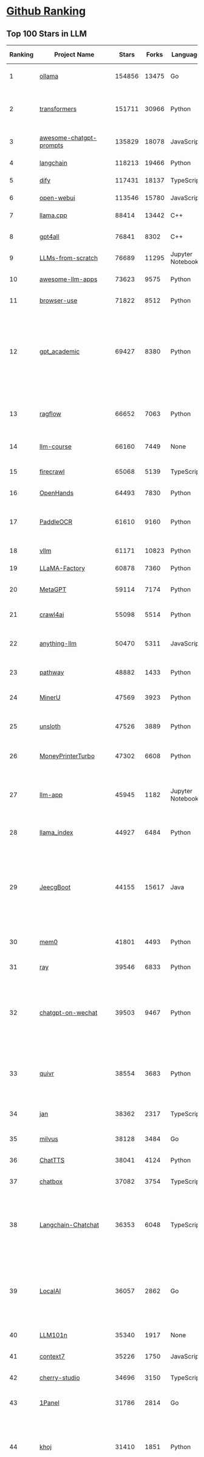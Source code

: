 [Github Ranking](../README.md)
==========

## Top 100 Stars in LLM

| Ranking | Project Name | Stars | Forks | Language | Open Issues | Description | Last Commit |
| ------- | ------------ | ----- | ----- | -------- | ----------- | ----------- | ----------- |
| 1 | [ollama](https://github.com/ollama/ollama) | 154856 | 13475 | Go | 1830 | Get up and running with OpenAI gpt-oss, DeepSeek-R1, Gemma 3 and other models. | 2025-10-28T03:27:32Z |
| 2 | [transformers](https://github.com/huggingface/transformers) | 151711 | 30966 | Python | 1091 | 🤗 Transformers: the model-definition framework for state-of-the-art machine learning models in text, vision, audio, and multimodal models, for both inference and training.  | 2025-10-27T21:57:44Z |
| 3 | [awesome-chatgpt-prompts](https://github.com/f/awesome-chatgpt-prompts) | 135829 | 18078 | JavaScript | 0 | This repo includes ChatGPT prompt curation to use ChatGPT and other LLM tools better. | 2025-10-14T17:23:13Z |
| 4 | [langchain](https://github.com/langchain-ai/langchain) | 118213 | 19466 | Python | 167 | 🦜🔗 Build context-aware reasoning applications | 2025-10-27T23:47:43Z |
| 5 | [dify](https://github.com/langgenius/dify) | 117431 | 18137 | TypeScript | 464 | Production-ready platform for agentic workflow development. | 2025-10-28T03:35:25Z |
| 6 | [open-webui](https://github.com/open-webui/open-webui) | 113546 | 15780 | JavaScript | 225 | User-friendly AI Interface (Supports Ollama, OpenAI API, ...) | 2025-10-27T23:46:52Z |
| 7 | [llama.cpp](https://github.com/ggml-org/llama.cpp) | 88414 | 13442 | C++ | 279 | LLM inference in C/C++ | 2025-10-28T03:15:08Z |
| 8 | [gpt4all](https://github.com/nomic-ai/gpt4all) | 76841 | 8302 | C++ | 706 | GPT4All: Run Local LLMs on Any Device. Open-source and available for commercial use. | 2025-05-27T20:05:19Z |
| 9 | [LLMs-from-scratch](https://github.com/rasbt/LLMs-from-scratch) | 76689 | 11295 | Jupyter Notebook | 3 | Implement a ChatGPT-like LLM in PyTorch from scratch, step by step | 2025-10-22T02:19:45Z |
| 10 | [awesome-llm-apps](https://github.com/Shubhamsaboo/awesome-llm-apps) | 73623 | 9575 | Python | 4 | Collection of awesome LLM apps with AI Agents and RAG using OpenAI, Anthropic, Gemini and opensource models. | 2025-10-19T17:51:53Z |
| 11 | [browser-use](https://github.com/browser-use/browser-use) | 71822 | 8512 | Python | 139 | 🌐 Make websites accessible for AI agents. Automate tasks online with ease. | 2025-10-28T03:21:52Z |
| 12 | [gpt_academic](https://github.com/binary-husky/gpt_academic) | 69427 | 8380 | Python | 269 | 为GPT/GLM等LLM大语言模型提供实用化交互接口，特别优化论文阅读/润色/写作体验，模块化设计，支持自定义快捷按钮&函数插件，支持Python和C++等项目剖析&自译解功能，PDF/LaTex论文翻译&总结功能，支持并行问询多种LLM模型，支持chatglm3等本地模型。接入通义千问, deepseekcoder, 讯飞星火, 文心一言, llama2, rwkv, claude2, moss等。 | 2025-09-20T13:41:26Z |
| 13 | [ragflow](https://github.com/infiniflow/ragflow) | 66652 | 7063 | Python | 2947 | RAGFlow is a leading open-source Retrieval-Augmented Generation (RAG) engine that fuses cutting-edge RAG with Agent capabilities to create a superior context layer for LLMs | 2025-10-28T03:02:43Z |
| 14 | [llm-course](https://github.com/mlabonne/llm-course) | 66160 | 7449 | None | 62 | Course to get into Large Language Models (LLMs) with roadmaps and Colab notebooks. | 2025-06-04T16:09:23Z |
| 15 | [firecrawl](https://github.com/firecrawl/firecrawl) | 65068 | 5139 | TypeScript | 27 | 🔥 The Web Data API for AI - Turn entire websites into LLM-ready markdown or structured data | 2025-10-28T00:09:46Z |
| 16 | [OpenHands](https://github.com/OpenHands/OpenHands) | 64493 | 7830 | Python | 241 | 🙌 OpenHands: Code Less, Make More | 2025-10-28T02:28:22Z |
| 17 | [PaddleOCR](https://github.com/PaddlePaddle/PaddleOCR) | 61610 | 9160 | Python | 187 | Turn any PDF or image document into structured data for your AI. A powerful, lightweight OCR toolkit that bridges the gap between images/PDFs and LLMs. Supports 100+ languages. | 2025-10-28T03:31:00Z |
| 18 | [vllm](https://github.com/vllm-project/vllm) | 61171 | 10823 | Python | 1856 | A high-throughput and memory-efficient inference and serving engine for LLMs | 2025-10-28T02:18:08Z |
| 19 | [LLaMA-Factory](https://github.com/hiyouga/LLaMA-Factory) | 60878 | 7360 | Python | 732 | Unified Efficient Fine-Tuning of 100+ LLMs & VLMs (ACL 2024) | 2025-10-27T13:23:32Z |
| 20 | [MetaGPT](https://github.com/FoundationAgents/MetaGPT) | 59114 | 7174 | Python | 8 | 🌟 The Multi-Agent Framework: First AI Software Company, Towards Natural Language Programming | 2025-10-04T05:57:57Z |
| 21 | [crawl4ai](https://github.com/unclecode/crawl4ai) | 55098 | 5514 | Python | 169 | 🚀🤖 Crawl4AI: Open-source LLM Friendly Web Crawler & Scraper. Don't be shy, join here: https://discord.gg/jP8KfhDhyN | 2025-10-27T09:02:35Z |
| 22 | [anything-llm](https://github.com/Mintplex-Labs/anything-llm) | 50470 | 5311 | JavaScript | 263 | The all-in-one Desktop & Docker AI application with built-in RAG, AI agents, No-code agent builder, MCP compatibility,  and more. | 2025-10-27T21:01:34Z |
| 23 | [pathway](https://github.com/pathwaycom/pathway) | 48882 | 1433 | Python | 39 | Python ETL framework for stream processing, real-time analytics, LLM pipelines, and RAG. | 2025-10-24T13:19:48Z |
| 24 | [MinerU](https://github.com/opendatalab/MinerU) | 47569 | 3923 | Python | 107 | Transforms complex documents like PDFs into LLM-ready markdown/JSON for your Agentic workflows. | 2025-10-28T02:19:06Z |
| 25 | [unsloth](https://github.com/unslothai/unsloth) | 47526 | 3889 | Python | 773 | Fine-tuning & Reinforcement Learning for LLMs. 🦥 Train OpenAI gpt-oss, DeepSeek-R1, Qwen3, Gemma 3, TTS 2x faster with 70% less VRAM. | 2025-10-27T11:25:19Z |
| 26 | [MoneyPrinterTurbo](https://github.com/harry0703/MoneyPrinterTurbo) | 47302 | 6608 | Python | 200 | 利用AI大模型，一键生成高清短视频 Generate short videos with one click using AI LLM. | 2025-06-11T06:34:54Z |
| 27 | [llm-app](https://github.com/pathwaycom/llm-app) | 45945 | 1182 | Jupyter Notebook | 4 | Ready-to-run cloud templates for RAG, AI pipelines, and enterprise search with live data. 🐳Docker-friendly.⚡Always in sync with Sharepoint, Google Drive, S3, Kafka, PostgreSQL, real-time data APIs, and more. | 2025-10-23T15:24:08Z |
| 28 | [llama_index](https://github.com/run-llama/llama_index) | 44927 | 6484 | Python | 223 | LlamaIndex is the leading framework for building LLM-powered agents over your data. | 2025-10-27T23:22:37Z |
| 29 | [JeecgBoot](https://github.com/jeecgboot/JeecgBoot) | 44155 | 15617 | Java | 33 | 🔥AI低代码平台，助力企业快速实现低代码开发和构建AI应用！前后端分离架构 SpringBoot3，SpringCloud、MybatisPlus，Ant Design&Vue3、TS+vite！强大代码生成器实现前后端一键生成，无需手写代码! 引领AI低代码开发模式：AI生成→在线编码→代码生成→手工合并，解决Java项目80%重复工作，提升效率，节省成本，兼顾灵活性~ | 2025-10-22T07:26:40Z |
| 30 | [mem0](https://github.com/mem0ai/mem0) | 41801 | 4493 | Python | 295 | Universal memory layer for AI Agents; Announcing OpenMemory MCP - local and secure memory management. | 2025-10-27T19:31:44Z |
| 31 | [ray](https://github.com/ray-project/ray) | 39546 | 6833 | Python | 2830 | Ray is an AI compute engine. Ray consists of a core distributed runtime and a set of AI Libraries for accelerating ML workloads. | 2025-10-28T03:39:06Z |
| 32 | [chatgpt-on-wechat](https://github.com/zhayujie/chatgpt-on-wechat) | 39503 | 9467 | Python | 308 | 基于大模型搭建的聊天机器人，同时支持 微信公众号、企业微信应用、飞书、钉钉 等接入，可选择ChatGPT/Claude/DeepSeek/文心一言/讯飞星火/通义千问/ Gemini/GLM-4/Kimi/LinkAI，能处理文本、语音和图片，访问操作系统和互联网，支持基于自有知识库进行定制企业智能客服。 | 2025-10-22T10:32:10Z |
| 33 | [quivr](https://github.com/QuivrHQ/quivr) | 38554 | 3683 | Python | 2 | Opiniated RAG for integrating GenAI in your apps 🧠   Focus on your product rather than the RAG. Easy integration in existing products with customisation!  Any LLM: GPT4, Groq, Llama. Any Vectorstore: PGVector, Faiss. Any Files. Anyway you want.  | 2025-07-09T12:55:23Z |
| 34 | [jan](https://github.com/menloresearch/jan) | 38362 | 2317 | TypeScript | 142 | Jan is an open source alternative to ChatGPT that runs 100% offline on your computer. | 2025-10-27T14:33:18Z |
| 35 | [milvus](https://github.com/milvus-io/milvus) | 38128 | 3484 | Go | 701 | Milvus is a high-performance, cloud-native vector database built for scalable vector ANN search | 2025-10-28T03:14:11Z |
| 36 | [ChatTTS](https://github.com/2noise/ChatTTS) | 38041 | 4124 | Python | 63 | A generative speech model for daily dialogue. | 2025-07-06T15:11:14Z |
| 37 | [chatbox](https://github.com/chatboxai/chatbox) | 37082 | 3754 | TypeScript | 900 | User-friendly Desktop Client App for AI Models/LLMs (GPT, Claude, Gemini, Ollama...) | 2025-10-22T15:26:34Z |
| 38 | [Langchain-Chatchat](https://github.com/chatchat-space/Langchain-Chatchat) | 36353 | 6048 | TypeScript | 25 | Langchain-Chatchat（原Langchain-ChatGLM）基于 Langchain 与 ChatGLM, Qwen 与 Llama 等语言模型的 RAG 与 Agent 应用 \| Langchain-Chatchat (formerly langchain-ChatGLM), local knowledge based LLM (like ChatGLM, Qwen and Llama) RAG and Agent app with langchain  | 2025-09-29T06:47:27Z |
| 39 | [LocalAI](https://github.com/mudler/LocalAI) | 36057 | 2862 | Go | 263 | :robot: The free, Open Source alternative to OpenAI, Claude and others. Self-hosted and local-first. Drop-in replacement for OpenAI,  running on consumer-grade hardware. No GPU required. Runs gguf, transformers, diffusers and many more. Features: Generate Text, Audio, Video, Images, Voice Cloning, Distributed, P2P and decentralized inference | 2025-10-28T01:32:24Z |
| 40 | [LLM101n](https://github.com/karpathy/LLM101n) | 35340 | 1917 | None | 0 | LLM101n: Let's build a Storyteller | 2024-08-01T01:20:33Z |
| 41 | [context7](https://github.com/upstash/context7) | 35226 | 1750 | JavaScript | 81 | Context7 MCP Server -- Up-to-date code documentation for LLMs and AI code editors | 2025-10-25T22:04:41Z |
| 42 | [cherry-studio](https://github.com/CherryHQ/cherry-studio) | 34696 | 3150 | TypeScript | 390 | 🍒 Cherry Studio is a desktop client that supports for multiple LLM providers. | 2025-10-28T03:04:21Z |
| 43 | [1Panel](https://github.com/1Panel-dev/1Panel) | 31786 | 2814 | Go | 481 | 🔥 1Panel provides an intuitive web interface and MCP Server to manage websites, files, containers, databases, and LLMs on a Linux server. | 2025-10-28T01:58:54Z |
| 44 | [khoj](https://github.com/khoj-ai/khoj) | 31410 | 1851 | Python | 75 | Your AI second brain. Self-hostable. Get answers from the web or your docs. Build custom agents, schedule automations, do deep research. Turn any online or local LLM into your personal, autonomous AI (gpt, claude, gemini, llama, qwen, mistral). Get started - free. | 2025-09-16T09:17:58Z |
| 45 | [litellm](https://github.com/BerriAI/litellm) | 30373 | 4507 | Python | 1021 | Python SDK, Proxy Server (LLM Gateway) to call 100+ LLM APIs in OpenAI format - [Bedrock, Azure, OpenAI, VertexAI, Cohere, Anthropic, Sagemaker, HuggingFace, Replicate, Groq] | 2025-10-28T03:41:24Z |
| 46 | [Mr.-Ranedeer-AI-Tutor](https://github.com/JushBJJ/Mr.-Ranedeer-AI-Tutor) | 29660 | 3377 | None | 14 | A GPT-4 AI Tutor Prompt for customizable personalized learning experiences. | 2025-09-30T08:08:00Z |
| 47 | [continue](https://github.com/continuedev/continue) | 29517 | 3689 | TypeScript | 640 | ⏩ Ship faster with Continuous AI. Build and run custom agents across your IDE, terminal, and CI | 2025-10-28T03:37:10Z |
| 48 | [graphrag](https://github.com/microsoft/graphrag) | 28859 | 3019 | Python | 92 | A modular graph-based Retrieval-Augmented Generation (RAG) system | 2025-10-27T21:10:57Z |
| 49 | [llm.c](https://github.com/karpathy/llm.c) | 27972 | 3251 | Cuda | 89 | LLM training in simple, raw C/CUDA | 2025-06-26T17:03:40Z |
| 50 | [one-api](https://github.com/songquanpeng/one-api) | 27737 | 5482 | JavaScript | 883 | LLM API 管理 & 分发系统，支持 OpenAI、Azure、Anthropic Claude、Google Gemini、DeepSeek、字节豆包、ChatGLM、文心一言、讯飞星火、通义千问、360 智脑、腾讯混元等主流模型，统一 API 适配，可用于 key 管理与二次分发。单可执行文件，提供 Docker 镜像，一键部署，开箱即用。LLM API management & key redistribution system, unifying multiple providers under a single API. Single binary, Docker-ready, with an English UI. | 2025-07-18T18:11:50Z |
| 51 | [ChatDev](https://github.com/OpenBMB/ChatDev) | 27637 | 3472 | Python | 25 | Create Customized Software using Natural Language Idea (through LLM-powered Multi-Agent Collaboration) | 2025-09-23T12:40:26Z |
| 52 | [storm](https://github.com/stanford-oval/storm) | 27556 | 2498 | Python | 57 | An LLM-powered knowledge curation system that researches a topic and generates a full-length report with citations. | 2025-09-30T18:07:21Z |
| 53 | [void](https://github.com/voideditor/void) | 27355 | 2098 | TypeScript | 260 | None | 2025-08-07T00:07:32Z |
| 54 | [semantic-kernel](https://github.com/microsoft/semantic-kernel) | 26541 | 4316 | C# | 498 | Integrate cutting-edge LLM technology quickly and easily into your apps | 2025-10-27T22:28:47Z |
| 55 | [FastGPT](https://github.com/labring/FastGPT) | 26122 | 6714 | TypeScript | 612 | FastGPT is a knowledge-based platform built on the LLMs, offers a comprehensive suite of out-of-the-box capabilities such as data processing, RAG retrieval, and visual AI workflow orchestration, letting you easily develop and deploy complex question-answering systems without the need for extensive setup or configuration. | 2025-10-28T03:37:50Z |
| 56 | [composio](https://github.com/ComposioHQ/composio) | 25843 | 4362 | TypeScript | 41 | Composio equips your AI agents & LLMs with 100+ high-quality integrations via function calling | 2025-10-28T02:45:05Z |
| 57 | [self-llm](https://github.com/datawhalechina/self-llm) | 25467 | 2560 | Jupyter Notebook | 147 | 《开源大模型食用指南》针对中国宝宝量身打造的基于Linux环境快速微调（全参数/Lora）、部署国内外开源大模型（LLM）/多模态大模型（MLLM）教程 | 2025-10-26T09:41:48Z |
| 58 | [Awesome-LLM](https://github.com/Hannibal046/Awesome-LLM) | 25382 | 2155 | None | 8 | Awesome-LLM: a curated list of Large Language Model | 2025-07-31T02:38:24Z |
| 59 | [CopilotKit](https://github.com/CopilotKit/CopilotKit) | 24656 | 3299 | TypeScript | 320 | React UI + elegant infrastructure for AI Copilots, AI chatbots, and in-app AI agents. The Agentic last-mile 🪁 | 2025-10-28T03:15:37Z |
| 60 | [JARVIS](https://github.com/microsoft/JARVIS) | 24419 | 2053 | Python | 202 | JARVIS, a system to connect LLMs with ML community. Paper: https://arxiv.org/pdf/2303.17580.pdf | 2025-07-29T13:44:13Z |
| 61 | [BitNet](https://github.com/microsoft/BitNet) | 24300 | 1882 | Python | 129 | Official inference framework for 1-bit LLMs | 2025-06-03T06:14:20Z |
| 62 | [chroma](https://github.com/chroma-core/chroma) | 24107 | 1891 | Rust | 246 | Open-source search and retrieval database for AI applications. | 2025-10-28T02:31:43Z |
| 63 | [gpt-researcher](https://github.com/assafelovic/gpt-researcher) | 23958 | 3164 | Python | 129 | An LLM agent that conducts deep research (local and web) on any given topic and generates a long report with citations. | 2025-10-25T06:46:09Z |
| 64 | [gitleaks](https://github.com/gitleaks/gitleaks) | 23742 | 1816 | Go | 221 | Find secrets with Gitleaks 🔑 | 2025-10-24T17:30:33Z |
| 65 | [TradingAgents](https://github.com/TauricResearch/TradingAgents) | 23733 | 4371 | Python | 131 | TradingAgents: Multi-Agents LLM Financial Trading Framework | 2025-10-09T07:34:10Z |
| 66 | [llamafile](https://github.com/Mozilla-Ocho/llamafile) | 23247 | 1232 | C++ | 172 | Distribute and run LLMs with a single file. | 2025-06-30T19:03:06Z |
| 67 | [haystack](https://github.com/deepset-ai/haystack) | 23177 | 2455 | MDX | 114 | AI orchestration framework to build customizable, production-ready LLM applications. Connect components (models, vector DBs, file converters) to pipelines or agents that can interact with your data. With advanced retrieval methods, it's best suited for building RAG, question answering, semantic search or conversational agent chatbots. | 2025-10-27T16:33:49Z |
| 68 | [system_prompts_leaks](https://github.com/asgeirtj/system_prompts_leaks) | 23174 | 3545 | JavaScript | 0 | Collection of extracted System Prompts from popular chatbots like ChatGPT, Claude & Gemini | 2025-10-28T02:54:04Z |
| 69 | [mlflow](https://github.com/mlflow/mlflow) | 22678 | 4930 | Python | 1549 | The open source developer platform to build AI/LLM applications and models with confidence. Enhance your AI applications with end-to-end tracking, observability, and evaluations, all in one integrated platform. | 2025-10-28T03:40:49Z |
| 70 | [RAG_Techniques](https://github.com/NirDiamant/RAG_Techniques) | 22597 | 2555 | Jupyter Notebook | 7 | This repository showcases various advanced techniques for Retrieval-Augmented Generation (RAG) systems. RAG systems combine information retrieval with generative models to provide accurate and contextually rich responses. | 2025-10-08T16:38:05Z |
| 71 | [pandas-ai](https://github.com/sinaptik-ai/pandas-ai) | 22425 | 2194 | Python | 13 | Chat with your database or your datalake (SQL, CSV, parquet). PandasAI makes data analysis conversational using LLMs and RAG. | 2025-10-27T10:05:03Z |
| 72 | [agenticSeek](https://github.com/Fosowl/agenticSeek) | 22263 | 2380 | Python | 28 | Fully Local Manus AI. No APIs, No $200 monthly bills. Enjoy an autonomous agent that thinks, browses the web, and code for the sole cost of electricity. 🔔 Official updates only via twitter @Martin993886460 (Beware of fake account) | 2025-09-14T18:15:49Z |
| 73 | [LightRAG](https://github.com/HKUDS/LightRAG) | 22163 | 3319 | Python | 160 | [EMNLP2025] "LightRAG: Simple and Fast Retrieval-Augmented Generation" | 2025-10-27T18:44:55Z |
| 74 | [llm-cookbook](https://github.com/datawhalechina/llm-cookbook) | 21936 | 2624 | Jupyter Notebook | 3 | 面向开发者的 LLM 入门教程，吴恩达大模型系列课程中文版 | 2025-06-12T14:48:07Z |
| 75 | [unilm](https://github.com/microsoft/unilm) | 21791 | 2662 | Python | 637 | Large-scale Self-supervised Pre-training Across Tasks, Languages, and Modalities | 2025-07-03T09:28:33Z |
| 76 | [Scrapegraph-ai](https://github.com/ScrapeGraphAI/Scrapegraph-ai) | 21645 | 1871 | Python | 15 | Python scraper based on AI | 2025-10-24T02:13:04Z |
| 77 | [Awesome-Chinese-LLM](https://github.com/HqWu-HITCS/Awesome-Chinese-LLM) | 21537 | 2047 | None | 5 | 整理开源的中文大语言模型，以规模较小、可私有化部署、训练成本较低的模型为主，包括底座模型，垂直领域微调及应用，数据集与教程等。 | 2025-05-19T06:11:57Z |
| 78 | [llm-action](https://github.com/liguodongiot/llm-action) | 21530 | 2522 | HTML | 16 | 本项目旨在分享大模型相关技术原理以及实战经验（大模型工程化、大模型应用落地） | 2025-10-19T14:55:52Z |
| 79 | [mlc-llm](https://github.com/mlc-ai/mlc-llm) | 21525 | 1846 | Python | 299 | Universal LLM Deployment Engine with ML Compilation | 2025-10-24T04:57:51Z |
| 80 | [vanna](https://github.com/vanna-ai/vanna) | 21209 | 1977 | Python | 209 | 🤖 Chat with your SQL database 📊. Accurate Text-to-SQL Generation via LLMs using RAG 🔄. | 2025-10-24T14:16:37Z |
| 81 | [datasets](https://github.com/huggingface/datasets) | 20786 | 2995 | Python | 859 | 🤗 The largest hub of ready-to-use datasets for AI models with fast, easy-to-use and efficient data manipulation tools | 2025-10-27T17:08:25Z |
| 82 | [goose](https://github.com/block/goose) | 20768 | 1894 | Rust | 209 | an open source, extensible AI agent that goes beyond code suggestions - install, execute, edit, and test with any LLM | 2025-10-28T00:45:59Z |
| 83 | [happy-llm](https://github.com/datawhalechina/happy-llm) | 20567 | 1797 | Jupyter Notebook | 21 | 📚 从零开始的大语言模型原理与实践教程 | 2025-10-17T12:25:38Z |
| 84 | [architecture.of.internet-product](https://github.com/davideuler/architecture.of.internet-product) | 20565 | 4735 | HTML | 4 | 互联网公司技术架构，微信/淘宝/微博/腾讯/阿里/美团点评/百度/OpenAI/Google/Facebook/Amazon/eBay的架构，欢迎PR补充 | 2024-02-17T12:02:24Z |
| 85 | [crawlee](https://github.com/apify/crawlee) | 20302 | 1055 | TypeScript | 172 | Crawlee—A web scraping and browser automation library for Node.js to build reliable crawlers. In JavaScript and TypeScript. Extract data for AI, LLMs, RAG, or GPTs. Download HTML, PDF, JPG, PNG, and other files from websites. Works with Puppeteer, Playwright, Cheerio, JSDOM, and raw HTTP. Both headful and headless mode. With proxy rotation. | 2025-10-25T03:11:47Z |
| 86 | [repomix](https://github.com/yamadashy/repomix) | 19934 | 910 | TypeScript | 111 | 📦 Repomix is a powerful tool that packs your entire repository into a single, AI-friendly file. Perfect for when you need to feed your codebase to Large Language Models (LLMs) or other AI tools like Claude, ChatGPT, DeepSeek, Perplexity, Gemini, Gemma, Llama, Grok, and more. | 2025-10-28T02:02:51Z |
| 87 | [peft](https://github.com/huggingface/peft) | 19923 | 2080 | Python | 21 | 🤗 PEFT: State-of-the-art Parameter-Efficient Fine-Tuning. | 2025-10-27T15:51:43Z |
| 88 | [Qwen](https://github.com/QwenLM/Qwen) | 19588 | 1628 | Python | 14 | The official repo of Qwen (通义千问) chat & pretrained large language model proposed by Alibaba Cloud. | 2025-09-30T10:18:02Z |
| 89 | [SillyTavern](https://github.com/SillyTavern/SillyTavern) | 19518 | 4141 | JavaScript | 311 | LLM Frontend for Power Users. | 2025-10-27T22:58:34Z |
| 90 | [sglang](https://github.com/sgl-project/sglang) | 19436 | 3181 | Python | 526 | SGLang is a fast serving framework for large language models and vision language models. | 2025-10-28T03:23:42Z |
| 91 | [ai-engineering-hub](https://github.com/patchy631/ai-engineering-hub) | 19037 | 3237 | Jupyter Notebook | 30 | In-depth tutorials on LLMs, RAGs and real-world AI agent applications. | 2025-10-26T17:58:43Z |
| 92 | [letta](https://github.com/letta-ai/letta) | 18949 | 1973 | Python | 28 | Letta is the platform for building stateful agents: open AI with advanced memory that can learn and self-improve over time. | 2025-10-24T22:29:49Z |
| 93 | [Chinese-LLaMA-Alpaca](https://github.com/ymcui/Chinese-LLaMA-Alpaca) | 18931 | 1877 | Python | 1 | 中文LLaMA&Alpaca大语言模型+本地CPU/GPU训练部署 (Chinese LLaMA & Alpaca LLMs) | 2025-07-15T00:53:02Z |
| 94 | [ai](https://github.com/vercel/ai) | 18870 | 3174 | TypeScript | 778 | The AI Toolkit for TypeScript. From the creators of Next.js, the AI SDK is a free open-source library for building AI-powered applications and agents  | 2025-10-28T02:09:45Z |
| 95 | [MaxKB](https://github.com/1Panel-dev/MaxKB) | 18769 | 2434 | Python | 86 | 🔥 MaxKB is an open-source platform for building enterprise-grade agents.  MaxKB 是强大易用的开源企业级智能体平台。 | 2025-10-28T03:29:18Z |
| 96 | [suna](https://github.com/kortix-ai/suna) | 18441 | 3148 | TypeScript | 194 | Kortix – build, manage and train AI Agents. Fully Open Source. | 2025-10-27T21:20:35Z |
| 97 | [opcode](https://github.com/winfunc/opcode) | 18426 | 1399 | TypeScript | 236 | A powerful GUI app and Toolkit for Claude Code - Create custom agents, manage interactive Claude Code sessions, run secure background agents, and more. | 2025-10-16T12:05:56Z |
| 98 | [llama-cookbook](https://github.com/meta-llama/llama-cookbook) | 17978 | 2635 | Jupyter Notebook | 18 | Welcome to the Llama Cookbook! This is your go to guide for Building with Llama: Getting started with Inference, Fine-Tuning, RAG. We also show you how to solve end to end problems using Llama model family and using them on various provider services   | 2025-10-27T16:33:17Z |
| 99 | [mastra](https://github.com/mastra-ai/mastra) | 17817 | 1231 | TypeScript | 285 | The TypeScript AI agent framework. ⚡ Assistants, RAG, observability. Supports any LLM: GPT-4, Claude, Gemini, Llama. | 2025-10-28T03:35:31Z |
| 100 | [deer-flow](https://github.com/bytedance/deer-flow) | 17735 | 2208 | Python | 192 | DeerFlow is a community-driven Deep Research framework, combining language models with tools like web search, crawling, and Python execution, while contributing back to the open-source community. | 2025-10-28T00:41:54Z |

